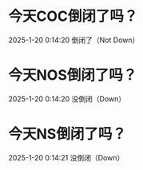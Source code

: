 # 今天COC倒闭了吗？

2025-1-20 0:14:20 倒闭了（Not Down）

# 今天NOS倒闭了吗？

2025-1-20 0:14:20 没倒闭（Down）

# 今天NS倒闭了吗？

2025-1-20 0:14:21 没倒闭（Down）


